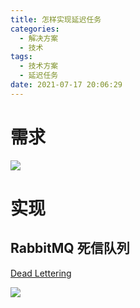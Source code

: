 ```yaml
---
title: 怎样实现延迟任务
categories:
  - 解决方案
  - 技术
tags:
  - 技术方案
  - 延迟任务
date: 2021-07-17 20:06:29
---
```


# 需求

![](/images/2021-07-17-2141.png)


# 实现

## RabbitMQ 死信队列

[Dead Lettering](https://www.rabbitmq.com/dlx.html)

![](/images/rabbitmq-dlx-2021-07-17-2343.png)
